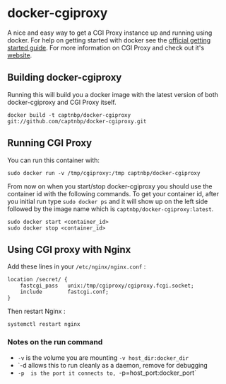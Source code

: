 docker-cgiproxy
============

A nice and easy way to get a CGI Proxy instance up and running using docker. For
help on getting started with docker see the [official getting started guide][0].
For more information on CGI Proxy and check out it's [website][1].


## Building docker-cgiproxy

Running this will build you a docker image with the latest version of both
docker-cgiproxy and CGI Proxy itself.

    docker build -t captnbp/docker-cgiproxy git://github.com/captnbp/docker-cgiproxy.git


## Running CGI Proxy

You can run this container with:

    sudo docker run -v /tmp/cgiproxy:/tmp captnbp/docker-cgiproxy

From now on when you start/stop docker-cgiproxy you should use the container id
with the following commands. To get your container id, after you initial run
type `sudo docker ps` and it will show up on the left side followed by the image
name which is `captnbp/docker-cgiproxy:latest`.

    sudo docker start <container_id>
    sudo docker stop <container_id>

## Using CGI proxy with Nginx
Add these lines in your `/etc/nginx/nginx.conf` :

    location /secret/ {
        fastcgi_pass   unix:/tmp/cgiproxy/cgiproxy.fcgi.socket;
        include        fastcgi.conf;
    }

Then restart Nginx :

    systemctl restart nginx

### Notes on the run command

 + `-v` is the volume you are mounting `-v host_dir:docker_dir`
 + `-d  allows this to run cleanly as a daemon, remove for debugging
 + `-p  is the port it connects to, `-p=host_port:docker_port`


[0]: http://www.docker.io/gettingstarted/
[1]: http://www.jmarshall.com/tools/cgiproxy/
